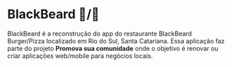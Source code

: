 # BlackBeard :hamburger:/:pizza:
BlackBeard é a reconstrução do app do restaurante BlackBeard Burger/Pizza localizado em Rio do Sul, Santa Catariana. Essa aplicação faz parte do projeto <strong>Promova sua comunidade</strong> onde o objetivo é renovar ou criar aplicações web/mobile para negócios locais. 

